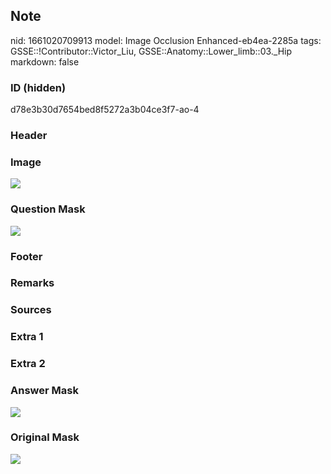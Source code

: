 ## Note
nid: 1661020709913
model: Image Occlusion Enhanced-eb4ea-2285a
tags: GSSE::!Contributor::Victor_Liu, GSSE::Anatomy::Lower_limb::03._Hip
markdown: false

### ID (hidden)
d78e3b30d7654bed8f5272a3b04ce3f7-ao-4

### Header


### Image
<img src="tmp0kaq5ki1.png">

### Question Mask
<img src="d78e3b30d7654bed8f5272a3b04ce3f7-ao-4-Q.svg">

### Footer


### Remarks


### Sources


### Extra 1


### Extra 2


### Answer Mask
<img src="d78e3b30d7654bed8f5272a3b04ce3f7-ao-4-A.svg">

### Original Mask
<img src="d78e3b30d7654bed8f5272a3b04ce3f7-ao-O.svg">
